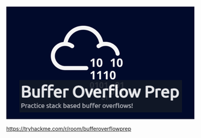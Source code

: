 ![alt text](https://github.com/0x3klavya/BufferOverflow/blob/master/oscp/2021-03-14-15-46-39.png?raw=true)

https://tryhackme.com/r/room/bufferoverflowprep

